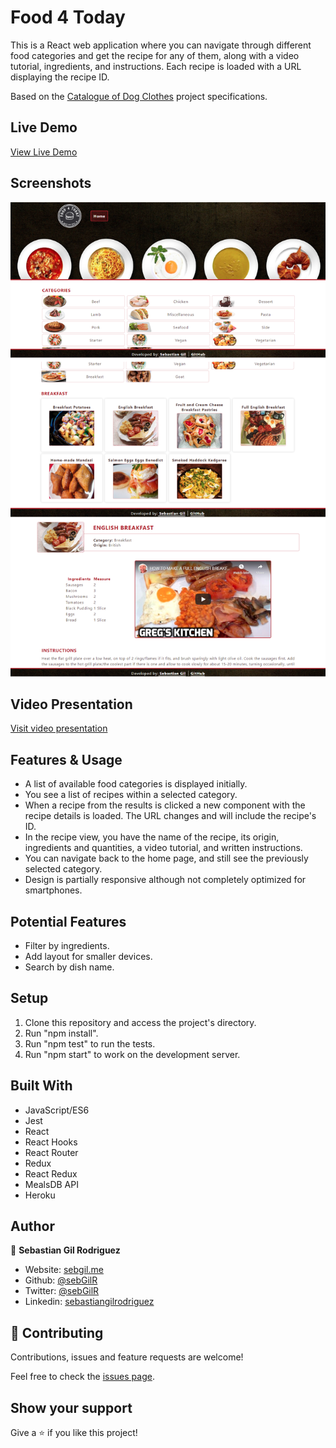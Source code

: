 # Food 4 Today

This is a React web application where you can navigate through different food categories and get the recipe for any of them, along with a video tutorial, ingredients, and instructions. Each recipe is loaded with a URL displaying the recipe ID.

Based on the [Catalogue of Dog Clothes](https://www.notion.so/Catalogue-of-Dog-Clothes-8bf1512b8ab34fa28848beb8ab698a32) project specifications.

## Live Demo

[View Live Demo](https://foodfortoday.herokuapp.com/)

## Screenshots

![screenshot](./public/screenshot.png)

## Video Presentation

[Visit video presentation](https://youtu.be/lods18N5lms)

## Features & Usage

- A list of available food categories is displayed initially.
- You see a list of recipes within a selected category.
- When a recipe from the results is clicked a new component with the recipe details is loaded. The URL changes and will include the recipe's ID.
- In the recipe view, you have the name of the recipe, its origin, ingredients and quantities, a video tutorial, and written instructions.
- You can navigate back to the home page, and still see the previously selected category.
- Design is partially responsive although not completely optimized for smartphones.

## Potential Features

- Filter by ingredients.
- Add layout for smaller devices.
- Search by dish name.

## Setup

1. Clone this repository and access the project's directory.
2. Run "npm install".
3. Run "npm test" to run the tests.
4. Run "npm start" to work on the development server.

## Built With

- JavaScript/ES6
- Jest
- React
- React Hooks
- React Router
- Redux
- React Redux
- MealsDB API
- Heroku

## Author

👤 **Sebastian Gil Rodriguez**

- Website: [sebgil.me](https://sebgil.me)
- Github: [@sebGilR](https://github.com/sebGilR)
- Twitter: [@sebGilR](https://twitter.com/sebGilR)
- Linkedin: [sebastiangilrodriguez](https://www.linkedin.com/in/sebastiangilrodriguez)

## 🤝 Contributing

Contributions, issues and feature requests are welcome!

Feel free to check the [issues page](https://github.com/sebGilR/food4today/issues).

## Show your support

Give a ⭐️ if you like this project!
